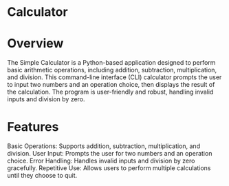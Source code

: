 # Calculator
# Overview
The Simple Calculator is a Python-based application designed to perform basic arithmetic operations, including addition, subtraction, multiplication, and division. This command-line interface (CLI) calculator prompts the user to input two numbers and an operation choice, then displays the result of the calculation. The program is user-friendly and robust, handling invalid inputs and division by zero.

# Features
Basic Operations: Supports addition, subtraction, multiplication, and division.
User Input: Prompts the user for two numbers and an operation choice.
Error Handling: Handles invalid inputs and division by zero gracefully.
Repetitive Use: Allows users to perform multiple calculations until they choose to quit.
